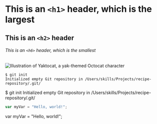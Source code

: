 # This is an `<h1>` header, which is the largest

## This is an `<h2>` header

###### This is an `<h6>` header, which is the smallest

![Illustration of Yaktocat, a yak-themed Octocat character](https://octodex.github.com/images/yaktocat.png)


```
$ git init
Initialized empty Git repository in /Users/skills/Projects/recipe-repository/.git/
```
$ git init
Initialized empty Git repository in /Users/skills/Projects/recipe-repository/.git/

``` javascript
var myVar = "Hello, world!";
```

var myVar = "Hello, world!";
